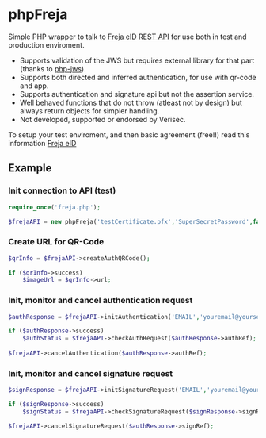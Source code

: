 # phpFreja

Simple PHP wrapper to talk to [Freja eID](https://frejaeid.com/en/developers-section/) [REST API](https://frejaeid.com/rest-api/Freja%20eID%20Relying%20Party%20Developers'%20Documentation.html) for use both in test and production enviroment.

- Supports validation of the JWS but requires external library for that part (thanks to [php-jws](https://github.com/Gamegos/php-jws)).
- Supports both directed and inferred authentication, for use with qr-code and app.
- Supports authentication and signature api but not the assertion service.
- Well behaved functions that do not throw (atleast not by design) but always return objects for simpler handling.
- Not developed, supported or endorsed by Verisec.

To setup your test enviroment, and then basic agreement (free!!) read this information [Freja eID](https://org.frejaeid.com/en/developers-section/)

## Example

### Init connection to API (test)
```PHP
require_once('freja.php');

$frejaAPI = new phpFreja('testCertificate.pfx','SuperSecretPassword',false);
```
### Create URL for QR-Code
```PHP
$qrInfo = $frejaAPI->createAuthQRCode();

if ($qrInfo->success)
    $imageUrl = $qrInfo->url;
```

### Init, monitor and cancel authentication request
```PHP
$authResponse = $frejaAPI->initAuthentication('EMAIL','youremail@yourserver.com');

if ($authResponse->success)
    $authStatus = $frejaAPI->checkAuthRequest($authResponse->authRef);
    
$frejaAPI->cancelAuthentication($authResponse->authRef);
```

### Init, monitor and cancel signature request
```PHP
$signResponse = $frejaAPI->initSignatureRequest('EMAIL','youremail@yourserver.com','Testsign','This is the agreement text');

if ($signResponse->success)
    $signStatus = $frejaAPI->checkSignatureRequest($signResponse->signRef);

$frejaAPI->cancelSignatureRequest($authResponse->signRef);
```
